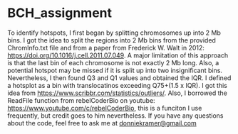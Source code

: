 # BCH_assignment

To identify hotspots, I first began by splitting chromosomes up into 2 Mb bins. I got the idea to split the regions into 2 Mb bins from the provided ChromInfo.txt file and from a paper from Frederick W. Walt in 2012: https://doi.org/10.1016/j.cell.2011.07.049. A major limitation of this approach is that the last bin of each chromosome is not exactly 2 Mb long. Also, a potential hotspot may be missed if it is split up into two insignificant bins. Nevertheless, I then found Q3 and Q1 values and obtained the IQR. I defined a hotsplot as a bin with translocatinos exceeding Q75+(1.5 x IQR). I got this idea from https://www.scribbr.com/statistics/outliers/. Also, I borrowed the ReadFile function from rebelCoderBio on youtube: https://www.youtube.com/c/rebelCoderBio, this is a funciton I use frequently, but credit goes to him nevertheless. If you have any questions about the code, feel free to ask me at donniekramer@gmail.com
